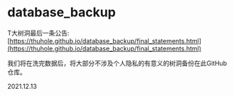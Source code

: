 # database_backup

T大树洞最后一条公告: [https://thuhole.github.io/database_backup/final_statements.html](https://thuhole.github.io/database_backup/final_statements.html)

我们将在洗完数据后，将大部分不涉及个人隐私的有意义的树洞备份在此GitHub仓库。

2021.12.13
